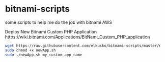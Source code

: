 # bitnami-scripts
some scripts to help me do the job with bitnami AWS 


Deploy New Bitnami Custom PHP Application
https://wiki.bitnami.com/Applications/BitNami_Custom_PHP_application

~~~bash
wget https://raw.githubusercontent.com/elkusko/bitnami-scripts/master/newApp.sh
sudo chmod +x newApp.sh
sudo ./newApp.sh my_custom_app_name
~~~
